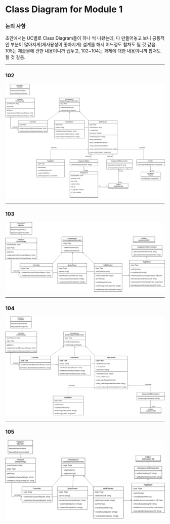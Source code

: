 # Class Diagram for Module 1

### 논의 사항

초안에서는 UC별로 Class Diagram들이 하나 씩 나왔는데, 다 만들어놓고 보니 공통적인 부분이 많아지게(재사용성이 좋아지게) 설계를 해서 어느정도 합쳐도 될 것 같음.
105는 제출물에 관한 내용이니까 냅두고, 102~104는 과제에 대한 내용이니까 합쳐도 될 것 같음.

-------

### 102

![102](img/102.png)

-------

### 103

![103](img/103.png)

-------

### 104

![104](img/104.png)

-------

### 105

![105](img/105.png)